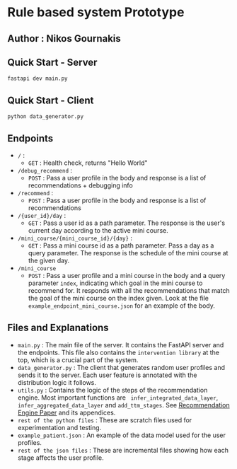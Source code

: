 # Rule based system Prototype

## Author : Nikos Gournakis

## Quick Start - Server

```
fastapi dev main.py
```

## Quick Start - Client

```
python data_generator.py
```

## Endpoints

- `/` :
    - `GET` : Health check, returns "Hello World"
- `/debug_recommend` :
    - `POST` : Pass a user profile in the body and response is a list of recommendations + debugging info
- `/recommend` :
    - `POST` : Pass a user profile in the body and response is a list of recommendations
- `/{user_id}/day` :
    - `GET` : Pass a user id as a path parameter. The response is the user's current day according to the active mini
      course.
- `/mini_course/{mini_course_id}/{day}` :
    - `GET` : Pass a mini course id as a path parameter. Pass a day as a query parameter. The response is the schedule
      of the mini course at the given day.
- `/mini_course`
    - `POST` : Pass a user profile and a mini course in the body and a query parameter `index`, indicating which goal in
      the mini course to recommend for. It responds with all the recommendations that match the goal of the mini course
      on the index given. Look at the file `example_endpoint_mini_course.json` for an example of the body.

## Files and Explanations

- `main.py` : The main file of the server. It contains the FastAPI server and the endpoints. This file also contains the
  `intervention library` at the top, which is a crucial part of the system.
- `data_generator.py` : The client that generates random user profiles and sends it to the server. Each user feature is
  annotated with the distribution logic it follows.
- `utils.py` : Contains the logic of the steps of the recommendation engine. Most important functions are `
  infer_integrated_data_layer`, `infer_aggregated_data_layer` and `add_ttm_stages`.
  See [Recommendation Engine Paper](https://ieeexplore.ieee.org/document/9934912)
  and its appendices.
- `rest of the python files` : These are scratch files used for experimentation and testing.
- `example_patient.json` : An example of the data model used for the user profiles.
- `rest of the json files` : These are incremental files showing how each stage affects the user profile.
